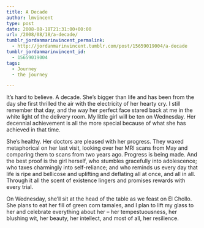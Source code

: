 ```yaml
---
title: A Decade
author: lmvincent
type: post
date: 2008-08-18T21:31:00+00:00
url: /2008/08/18/a-decade/
tumblr_jordanmarinvincent_permalink:
  - http://jordanmarinvincent.tumblr.com/post/15659019004/a-decade
tumblr_jordanmarinvincent_id:
  - 15659019004
tags:
  - Journey
  - the journey

---
```

It&rsquo;s hard to believe. A decade. She&rsquo;s bigger than life and has been from the day she first thrilled the air with the electricity of her hearty cry. I still remember that day, and the way her perfect face stared back at me in the white light of the delivery room. My little girl will be ten on Wednesday. Her decennial achievement is all the more special because of what she has achieved in that time.

She&rsquo;s healthy. Her doctors are pleased with her progress. They waxed metaphorical on her last visit, looking over her MRI scans from May and comparing them to scans from two years ago. Progress is being made. And the best proof is the girl herself, who stumbles gracefully into adolescence; who taxes charmingly into self-reliance; and who reminds us every day that life is ripe and bellicose and uplifting and deflating all at once, and all in all. Through it all the scent of existence lingers and promises rewards with every trial.

On Wednesday, she&rsquo;ll sit at the head of the table as we feast on El Chollo. She plans to eat her fill of green corn tamales, and I plan to lift my glass to her and celebrate everything about her &ndash; her tempestuousness, her blushing wit, her beauty, her intellect, and most of all, her resilience.

<div class="blogger-post-footer">
  <img loading="lazy" width="1" height="1" src="https://blogger.googleusercontent.com/tracker/9039099668816362935-5207465470185270252?l=jordansjourney2.blogspot.com" alt="" />
</div>